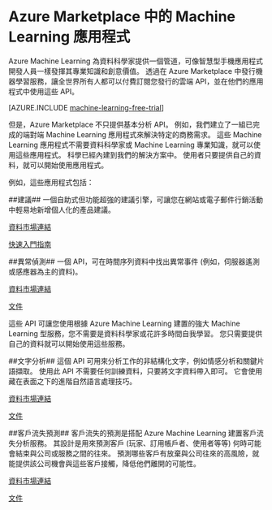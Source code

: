 <properties 
    pageTitle="Azure Marketplace 中的機器學習服務範例應用程式 | Microsoft Azure" 
    description="Azure Machine Learning Marketplace 應用程式範例示範如何將 Machine Learning 服務發行到 Azure Marketplace 對於在自己的應用程式中使用的訂閱者進行支付。" 
    services="machine-learning" 
    documentationCenter="" 
    authors="LuisCabrer" 
    manager="paulettm" 
    editor="cgronlun"/>

<tags 
    ms.service="machine-learning" 
    ms.workload="data-services" 
    ms.tgt_pltfrm="na" 
    ms.devlang="na" 
    ms.topic="article" 
    ms.date="12/08/2015" 
    ms.author="luisca"/> 

# Azure Marketplace 中的 Machine Learning 應用程式

Azure Machine Learning 為資料科學家提供一個管道，可像智慧型手機應用程式開發人員一樣發揮其專業知識和創意價值。 透過在 Azure Marketplace 中發行機器學習服務，讓全世界所有人都可以付費訂閱您發行的雲端 API，並在他們的應用程式中使用這些 API。

[AZURE.INCLUDE [machine-learning-free-trial](../../includes/machine-learning-free-trial.md)] 

但是，Azure Marketplace 不只提供基本分析 API。 例如，我們建立了一組已完成的端對端 Machine Learning 應用程式來解決特定的商務需求。 這些 Machine Learning 應用程式不需要資料科學家或 Machine Learning 專業知識，就可以使用這些應用程式。 科學已經內建到我們的解決方案中。 使用者只要提供自己的資料，就可以開始使用應用程式。 

例如，這些應用程式包括：

##建議##
 一個自助式但功能超強的建議引擎，可讓您在網站或電子郵件行銷活動中輕易地新增個人化的產品建議。

[資料市場連結](http://datamarket.azure.com/dataset/amla/recommendations)

[快速入門指南](machine-learning-recommendation-api-quick-start-guide.md) 
  

##異常偵測##
一個 API，可在時間序列資料中找出異常事件 (例如，伺服器遙測或感應器為主的資料)。

[資料市場連結](https://datamarket.azure.com/dataset/aml_labs/anomalydetection)

[文件](machine-learning-apps-anomaly-detection.md)

這些 API 可讓您使用根據 Azure Machine Learning 建置的強大 Machine Learning 型服務，您不需要是資料科學家或花許多時間自我學習。 您只需要提供自己的資料就可以開始使用這些服務。

##文字分析##
這個 API 可用來分析工作的非結構化文字，例如情感分析和關鍵片語擷取。 使用此 API 不需要任何訓練資料，只要將文字資料帶入即可。 它會使用藏在表面之下的進階自然語言處理技巧。 

[資料市場連結](https://datamarket.azure.com/dataset/aml_labs/anomalydetection)

[文件](machine-learning-apps-text-analytics.md)

 
 ##客戶流失預測##
客戶流失的預測是搭配 Azure Machine Learning 建置客戶流失分析服務。 其設計是用來預測客戶 (玩家、訂用帳戶者、使用者等等) 何時可能會結束與公司或服務之間的往來。 預測哪些客戶有放棄與公司往來的高風險，就能提供該公司機會與這些客戶接觸，降低他們離開的可能性。 

[資料市場連結](https://datamarket.azure.com/dataset/amla/customer-churn-prediction)

[文件](https://churn.cloudapp.net/documentation)


